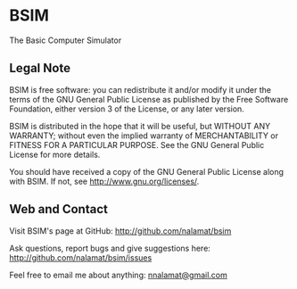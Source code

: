 # BSIM

The Basic Computer Simulator


## Legal Note

BSIM is free software: you can redistribute it and/or modify it under the terms
of the GNU General Public License as published by the Free Software Foundation,
either version 3 of the License, or any later version.

BSIM is distributed in the hope that it will be useful, but WITHOUT ANY
WARRANTY; without even the implied warranty of MERCHANTABILITY or FITNESS FOR
A PARTICULAR PURPOSE. See the GNU General Public License for more details.

You should have received a copy of the GNU General Public License along with
BSIM. If not, see <http://www.gnu.org/licenses/>.


## Web and Contact

Visit BSIM's page at GitHub:
    http://github.com/nalamat/bsim

Ask questions, report bugs and give suggestions here:
    http://github.com/nalamat/bsim/issues

Feel free to email me about anything:
    nnalamat@gmail.com